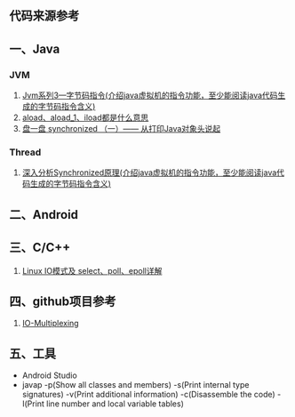 
代码来源参考
-----------------

## 一、Java

### JVM

1. [Jvm系列3—字节码指令(介绍java虚拟机的指令功能，至少能阅读java代码生成的字节码指令含义)](http://gityuan.com/2015/10/24/jvm-bytecode-grammar/)
2. [aload、aload_1、iload都是什么意思](https://blog.csdn.net/qq_27416233/article/details/90018541)
3. [盘一盘 synchronized （一）—— 从打印Java对象头说起](https://www.cnblogs.com/LemonFive/p/11246086.html)

### Thread

1. [深入分析Synchronized原理(介绍java虚拟机的指令功能，至少能阅读java代码生成的字节码指令含义)](https://www.cnblogs.com/aspirant/p/11470858.html)



## 二、Android


## 三、C/C++

1. [Linux IO模式及 select、poll、epoll详解](https://segmentfault.com/a/1190000003063859)


## 四、github项目参考

1. [IO-Multiplexing](https://github.com/Liu-YT/IO-Multiplexing)

## 五、工具

* Android Studio
* javap -p(Show all classes and members) -s(Print internal type signatures) -v(Print additional information) -c(Disassemble the code) -l(Print line number and local variable tables)